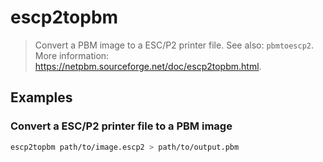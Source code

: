 # escp2topbm

> Convert a PBM image to a ESC/P2 printer file. See also: `pbmtoescp2`. More information: <https://netpbm.sourceforge.net/doc/escp2topbm.html>.

## Examples

### Convert a ESC/P2 printer file to a PBM image

```bash
escp2topbm path/to/image.escp2 > path/to/output.pbm
```
